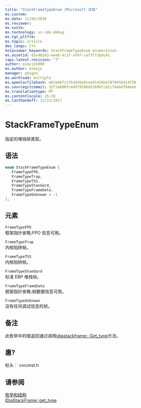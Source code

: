 ```yaml
---
title: "StackFrameTypeEnum |Microsoft 文档"
ms.custom: 
ms.date: 11/04/2016
ms.reviewer: 
ms.suite: 
ms.technology: vs-ide-debug
ms.tgt_pltfrm: 
ms.topic: article
dev_langs: C++
helpviewer_keywords: StackFrameTypeEnum enumeration
ms.assetid: 61e40163-eee0-4c1f-af47-cef3771bdc41
caps.latest.revision: "7"
author: mikejo5000
ms.author: mikejo
manager: ghogen
ms.workload: multiple
ms.openlocfilehash: 4dcb46fc2fb3936e0cee91426b4787945bd14f59
ms.sourcegitcommit: 32f1a690fc445f9586d53698fc82c7debd784eeb
ms.translationtype: MT
ms.contentlocale: zh-CN
ms.lasthandoff: 12/22/2017
---
```

# <a name="stackframetypeenum"></a>StackFrameTypeEnum
指定的堆栈帧类型。  
  
## <a name="syntax"></a>语法  
  
```C++  
enum StackFrameTypeEnum {  
   FrameTypeFPO,  
   FrameTypeTrap,  
   FrameTypeTSS,  
   FrameTypeStandard,  
   FrameTypeFrameData,  
   FrameTypeUnknown = -1  
};  
```  
  
## <a name="elements"></a>元素  
 `FrameTypeFPO`  
 框架指针省略;FPO 信息可用。  
  
 `FrameTypeTrap`  
 内核陷阱帧。  
  
 `FrameTypeTSS`  
 内核陷阱帧。  
  
 `FrameTypeStandard`  
 标准 EBP 堆栈帧。  
  
 `FrameTypeFrameData`  
 框架指针省略;帧数据信息可用。  
  
 `FrameTypeUnknown`  
 没有任何调试信息的帧。  
  
## <a name="remarks"></a>备注  
 此枚举中的值返回通过调用[idiastackframe:: Get_type](../../debugger/debug-interface-access/idiastackframe-get-type.md)方法。  
  
## <a name="requirements"></a>惠?  
 标头： cvconst.h  
  
## <a name="see-also"></a>请参阅  
 [枚举和结构](../../debugger/debug-interface-access/enumerations-and-structures.md)   
 [IDiaStackFrame::get_type](../../debugger/debug-interface-access/idiastackframe-get-type.md)